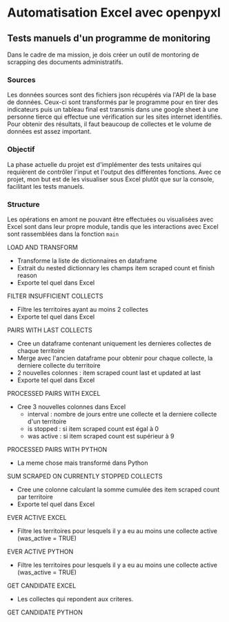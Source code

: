 # Automatisation Excel avec openpyxl
## Tests manuels d'un programme de monitoring

Dans le  cadre de ma mission, je dois créer un outil de montoring de scrapping des documents administratifs.

### Sources
Les données sources sont des fichiers json récupérés via l'API de la base
de données. Ceux-ci sont transformés par le programme pour en tirer des indicateurs 
puis un tableau final est transmis dans une google sheet à une personne tierce qui effectue une vérification sur les sites internet identifiés. 
Pour obtenir des résultats, il faut beaucoup de collectes et le volume de données est assez important.

### Objectif
La phase actuelle du projet est d'implémenter des tests unitaires qui requièrent de contrôler l'input et l'output des différentes fonctions. 
Avec ce projet, mon but est de les visualiser sous Excel plutôt que sur la console, facilitant les tests manuels.

### Structure
Les opérations en amont ne pouvant être effectuées ou visualisées avec Excel sont dans leur propre module,
tandis que les interactions avec Excel sont rassemblées dans la fonction `main` 

LOAD AND TRANSFORM
- Transforme la liste de dictionnaires en dataframe
- Extrait du nested dictionnary les champs item scraped count et finish reason
- Exporte tel quel dans Excel

FILTER INSUFFICIENT COLLECTS
- Filtre les territoires ayant au moins 2 collectes
- Exporte tel quel dans Excel

PAIRS WITH LAST COLLECTS
- Cree un dataframe contenant uniquement les dernieres collectes de chaque territoire
- Merge avec l'ancien dataframe pour obtenir pour chaque collecte, la derniere collecte du territoire
- 2 nouvelles colonnes : item scraped count last et updated at last
- Exporte tel quel dans Excel

PROCESSED PAIRS WITH EXCEL
- Cree 3 nouvelles colonnes dans Excel
    - interval : nombre de jours entre une collecte et la derniere collecte d'un territoire
    - is stopped : si item scraped count est égal à 0
    - was active : si item scraped count est supérieur à 9

PROCESSED PAIRS WITH PYTHON
- La meme chose mais transformé dans Python

SUM SCRAPED ON CURRENTLY STOPPED COLLECTS 
- Cree une colonne calculant la somme cumulée des item scraped count par territoire
- Exporte tel quel dans Excel

EVER ACTIVE EXCEL
- Filtre les territoires pour lesquels il y a eu au moins une collecte active (was_active = TRUE)

EVER ACTIVE PYTHON
- Filtre les territoires pour lesquels il y a eu au moins une collecte active (was_active = TRUE)

GET CANDIDATE EXCEL
- Les collectes qui repondent aux criteres.

GET CANDIDATE PYTHON




